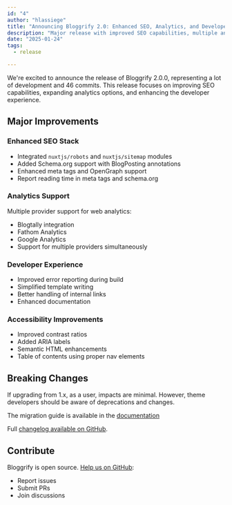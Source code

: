 ```yaml
---
id: "4"
author: "hlassiege"
title: "Announcing Bloggrify 2.0: Enhanced SEO, Analytics, and Developer Experience"
description: "Major release with improved SEO capabilities, multiple analytics providers, and better developer experience. Over 46 commits bringing significant improvements to the framework."
date: "2025-01-24"
tags:
  - release

---
```


We're excited to announce the release of Bloggrify 2.0.0, representing a lot of development and 46 commits. This release focuses on improving SEO capabilities, expanding analytics options, and enhancing the developer experience.

## Major Improvements

### Enhanced SEO Stack
- Integrated `nuxtjs/robots` and `nuxtjs/sitemap` modules
- Added Schema.org support with BlogPosting annotations
- Enhanced meta tags and OpenGraph support
- Report reading time in meta tags and schema.org

### Analytics Support
Multiple provider support for web analytics:
- Blogtally integration
- Fathom Analytics
- Google Analytics
- Support for multiple providers simultaneously

### Developer Experience
- Improved error reporting during build
- Simplified template writing
- Better handling of internal links
- Enhanced documentation

### Accessibility Improvements
- Improved contrast ratios
- Added ARIA labels
- Semantic HTML enhancements
- Table of contents using proper nav elements

## Breaking Changes
If upgrading from 1.x, as a user, impacts are minimal. However, theme developers should be aware of deprecations and changes.

The migration guide is available in the [documentation](https://bloggrify.com/introduction/migration)


Full [changelog available on GitHub](https://github.com/bloggrify/bloggrify/releases/tag/v2.0.0).


## Contribute
Bloggrify is open source. [Help us on GitHub](https://github.com/bloggrify/bloggrify):

* Report issues
* Submit PRs
* Join discussions
